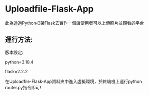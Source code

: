 # Uploadfile-Flask-App
此為透過Python框架Flask去實作一個讓使用者可以上傳照片並觀看的平台

運行方法:
--------
版本設定:

python=3.10.4

flask=2.2.2

在Uploadfile-Flask-App資料夾中進入虛擬環境，於終端機上運行python router.py指令即可!
